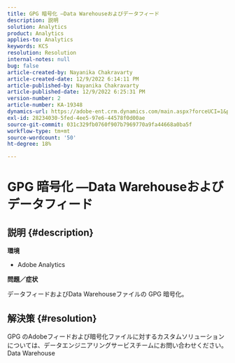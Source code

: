 ```yaml
---
title: GPG 暗号化 —Data Warehouseおよびデータフィード
description: 説明
solution: Analytics
product: Analytics
applies-to: Analytics
keywords: KCS
resolution: Resolution
internal-notes: null
bug: false
article-created-by: Nayanika Chakravarty
article-created-date: 12/9/2022 6:14:11 PM
article-published-by: Nayanika Chakravarty
article-published-date: 12/9/2022 6:25:31 PM
version-number: 2
article-number: KA-19348
dynamics-url: https://adobe-ent.crm.dynamics.com/main.aspx?forceUCI=1&pagetype=entityrecord&etn=knowledgearticle&id=9e99a045-ed77-ed11-81aa-6045bd006b3d
exl-id: 28234030-5fed-4ee5-97e6-44578f0d00ae
source-git-commit: 031c329fb0760f907b7969770a9fa44668a0ba5f
workflow-type: tm+mt
source-wordcount: '50'
ht-degree: 18%

---
```


# GPG 暗号化 —Data Warehouseおよびデータフィード

## 説明 {#description}


<b>環境</b>

- Adobe Analytics

<b>問題／症状</b>

データフィードおよびData Warehouseファイルの GPG 暗号化。


## 解決策 {#resolution}


GPG のAdobeフィードおよび暗号化ファイルに対するカスタムソリューションについては、データエンジニアリングサービスチームにお問い合わせください。Data Warehouse
